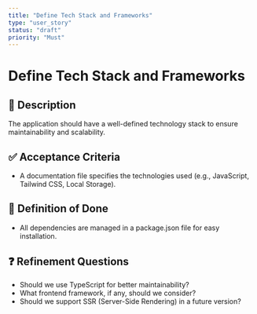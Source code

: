 ```yaml
---
title: "Define Tech Stack and Frameworks"
type: "user_story"
status: "draft"
priority: "Must"
---
```


# Define Tech Stack and Frameworks

## 📌 Description
The application should have a well-defined technology stack to ensure maintainability and scalability.

## ✅ Acceptance Criteria
- A documentation file specifies the technologies used (e.g., JavaScript, Tailwind CSS, Local Storage).

## 🎯 Definition of Done
- All dependencies are managed in a package.json file for easy installation.

## ❓ Refinement Questions
- Should we use TypeScript for better maintainability?
- What frontend framework, if any, should we consider?
- Should we support SSR (Server-Side Rendering) in a future version?
